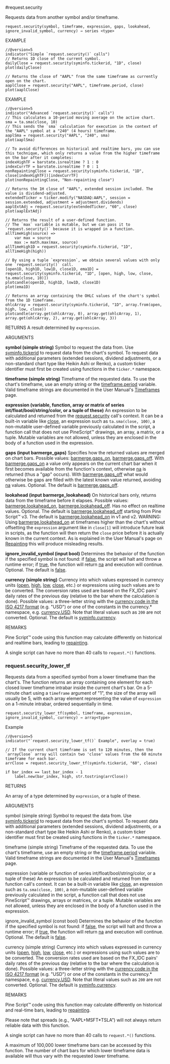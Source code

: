 
#request.security

Requests data from another symbol and/or timeframe.

```
request.security(symbol, timeframe, expression, gaps, lookahead, ignore_invalid_symbol, currency) → series <type>
```

EXAMPLE
```
//@version=5
indicator("Simple `request.security()` calls")
// Returns 1D close of the current symbol.
dailyClose = request.security(syminfo.tickerid, "1D", close)
plot(dailyClose)

// Returns the close of "AAPL" from the same timeframe as currently open on the chart.
aaplClose = request.security("AAPL", timeframe.period, close)
plot(aaplClose)
```

EXAMPLE
```
//@version=5
indicator("Advanced `request.security()` calls")
// This calculates a 10-period moving average on the active chart.
sma = ta.sma(close, 10)
// This sends the `sma` calculation for execution in the context of the "AAPL" symbol at a "240" (4 hours) timeframe.
aaplSma = request.security("AAPL", "240", sma)
plot(aaplSma)

// To avoid differences on historical and realtime bars, you can use this technique, which only returns a value from the higher timeframe on the bar after it completes:
indexHighTF = barstate.isrealtime ? 1 : 0
indexCurrTF = barstate.isrealtime ? 0 : 1
nonRepaintingClose = request.security(syminfo.tickerid, "1D", close[indexHighTF])[indexCurrTF]
plot(nonRepaintingClose, "Non-repainting close")

// Returns the 1H close of "AAPL", extended session included. The value is dividend-adjusted.
extendedTicker = ticker.modify("NASDAQ:AAPL", session = session.extended, adjustment = adjustment.dividends)
aaplExtAdj = request.security(extendedTicker, "60", close)
plot(aaplExtAdj)

// Returns the result of a user-defined function.
// The `max` variable is mutable, but we can pass it to `request.security()` because it is wrapped in a function.
allTimeHigh(source) =>
    var max = source
    max := math.max(max, source)
allTimeHigh1D = request.security(syminfo.tickerid, "1D", allTimeHigh(high))

// By using a tuple `expression`, we obtain several values with only one `request.security()` call.
[open1D, high1D, low1D, close1D, ema1D] = request.security(syminfo.tickerid, "1D", [open, high, low, close, ta.ema(close, 10)])
plotcandle(open1D, high1D, low1D, close1D)
plot(ema1D)

// Returns an array containing the OHLC values of the chart's symbol from the 1D timeframe.
ohlcArray = request.security(syminfo.tickerid, "1D", array.from(open, high, low, close))
plotcandle(array.get(ohlcArray, 0), array.get(ohlcArray, 1), array.get(ohlcArray, 2), array.get(ohlcArray, 3))

```
RETURNS
A result determined by `expression`.

ARGUMENTS

**symbol (simple string)** Symbol to request the data from. Use [syminfo.tickerid](https://www.tradingview.com/pine-script-reference/v5/#var_syminfo.tickerid) to request data from the chart's symbol. To request data with additional parameters (extended sessions, dividend adjustments, or a non-standard chart type like Heikin Ashi or Renko), a custom ticker identifier must first be created using functions in the `ticker.*` namespace.

**timeframe (simple string)** Timeframe of the requested data. To use the chart's timeframe, use an empty string or the [timeframe.period](https://www.tradingview.com/pine-script-reference/v5/#var_timeframe.period) variable. Valid timeframe strings are documented in the User Manual's [Timeframes](https://www.tradingview.com/pine-script-docs/en/v5/concepts/Timeframes.html#timeframe-string-specifications) page.

**expression (variable, function, array or matrix of series int/float/bool/string/color, or a tuple of these)** An expression to be calculated and returned from the [request.security](https://www.tradingview.com/pine-script-reference/v5/#fun_request.security) call's context. It can be a built-in variable like [close](https://www.tradingview.com/pine-script-reference/v5/#var_close), an expression such as `ta.sma(close, 100)`, a non-mutable user-defined variable previously calculated in the script, a function call that does not use PineScript™ drawings, an array, a matrix, or a tuple. Mutable variables are not allowed, unless they are enclosed in the body of a function used in the expression.

**gaps (input barmerge_gaps)** Specifies how the returned values are merged on chart bars. Possible values: [barmerge.gaps_on](https://www.tradingview.com/pine-script-reference/v5/#var_barmerge.gaps_on), [barmerge.gaps_off](https://www.tradingview.com/pine-script-reference/v5/#var_barmerge.gaps_off). With [barmerge.gaps_on](https://www.tradingview.com/pine-script-reference/v5/#var_barmerge.gaps_on) a value only appears on the current chart bar when it first becomes available from the function's context, otherwise [na](https://www.tradingview.com/pine-script-reference/v5/#var_na) is returned (thus a "gap" occurs). With [barmerge.gaps_off](https://www.tradingview.com/pine-script-reference/v5/#var_barmerge.gaps_off) what would otherwise be gaps are filled with the latest known value returned, avoiding [na](https://www.tradingview.com/pine-script-reference/v5/#var_na) values. Optional. The default is [barmerge.gaps_off](https://www.tradingview.com/pine-script-reference/v5/#var_barmerge.gaps_off).

**lookahead (input barmerge_lookahead)** On historical bars only, returns data from the timeframe before it elapses. Possible values: [barmerge.lookahead_on](https://www.tradingview.com/pine-script-reference/v5/#var_barmerge.lookahead_on), [barmerge.lookahead_off](https://www.tradingview.com/pine-script-reference/v5/#var_barmerge.lookahead_off). Has no effect on realtime values. Optional. The default is [barmerge.lookahead_off](https://www.tradingview.com/pine-script-reference/v5/#var_barmerge.lookahead_off) starting from Pine Script™ v3. The default is [barmerge.lookahead_on](https://www.tradingview.com/pine-script-reference/v5/#var_barmerge.lookahead_on) in v1 and v2. WARNING: Using [barmerge.lookahead_on](https://www.tradingview.com/pine-script-reference/v5/#var_barmerge.lookahead_on) at timeframes higher than the chart's without offsetting the `expression` argument like in `close[1]` will introduce future leak in scripts, as the function will then return the `close` price before it is actually known in the current context. As is explained in the User Manual's page on [Repainting](https://www.tradingview.com/pine-script-docs/en/v5/concepts/Repainting.html#future-leak-with-request-security) this will produce misleading results.

**ignore_invalid_symbol (input bool)** Determines the behavior of the function if the specified symbol is not found: if [false](https://www.tradingview.com/pine-script-reference/v5/#op_false), the script will halt and throw a runtime error; if [true](https://www.tradingview.com/pine-script-reference/v5/#op_true), the function will return [na](https://www.tradingview.com/pine-script-reference/v5/#var_na) and execution will continue. Optional. The default is [false](https://www.tradingview.com/pine-script-reference/v5/#op_false).

**currency (simple string)** Currency into which values expressed in currency units ([open](https://www.tradingview.com/pine-script-reference/v5/#var_open), [high](https://www.tradingview.com/pine-script-reference/v5/#var_high), [low](https://www.tradingview.com/pine-script-reference/v5/#var_low), [close](https://www.tradingview.com/pine-script-reference/v5/#var_close), etc.) or expressions using such values are to be converted. The conversion rates used are based on the FX_IDC pairs' daily rates of the previous day (relative to the bar where the calculation is done). Possible values: a three-letter string with the [currency code in the ISO 4217 format](https://en.wikipedia.org/wiki/ISO_4217#Active_codes) (e.g. "USD") or one of the constants in the currency.* namespace, e.g. [currency.USD](https://www.tradingview.com/pine-script-reference/v5/#var_currency.USD). Note that literal values such as `200` are not converted. Optional. The default is [syminfo.currency](https://www.tradingview.com/pine-script-reference/v5/#var_syminfo.currency).

REMARKS

Pine Script™ code using this function may calculate differently on historical and realtime bars, leading to  [repainting](https://www.tradingview.com/pine-script-docs/en/v5/concepts/Repainting.html).

A single script can have no more than 40 calls to `request.*()` functions.

### request.security_lower_tf

Requests data from a specified symbol from a lower timeframe than the chart's. The function returns an array containing one element for each closed lower timeframe intrabar inside the current chart's bar. On a 5-minute chart using a `timeframe` argument of "1", the size of the array will usually be 5, with each array element representing the value of `expression` on a 1-minute intrabar, ordered sequentially in time.

```
request.security_lower_tf(symbol, timeframe, expression, ignore_invalid_symbol, currency) → array<type>
```

Example
```
//@version=5
indicator("`request.security_lower_tf()` Example", overlay = true)

// If the current chart timeframe is set to 120 minutes, then the `arrayClose` array will contain two 'close' values from the 60 minute timeframe for each bar.
arrClose = request.security_lower_tf(syminfo.tickerid, "60", close)

if bar_index == last_bar_index - 1
    label.new(bar_index, high, str.tostring(arrClose))
```

RETURNS

An array of a type determined by `expression`, or a tuple of these.

ARGUMENTS

symbol (simple string) Symbol to request the data from. Use  [syminfo.tickerid](https://www.tradingview.com/pine-script-reference/v5/#var_syminfo.tickerid)  to request data from the chart's symbol. To request data with additional parameters (extended sessions, dividend adjustments, or a non-standard chart type like Heikin Ashi or Renko), a custom ticker identifier must first be created using functions in the `ticker.*` namespace.

timeframe (simple string) Timeframe of the requested data. To use the chart's timeframe, use an empty string or the  [timeframe.period](https://www.tradingview.com/pine-script-reference/v5/#var_timeframe.period)  variable. Valid timeframe strings are documented in the User Manual's  [Timeframes](https://www.tradingview.com/pine-script-docs/en/v5/concepts/Timeframes.html#timeframe-string-specifications)  page.

expression (variable or function of series int/float/bool/string/color, or a tuple of these) An expression to be calculated and returned from the function call's context. It can be a built-in variable like  [close](https://www.tradingview.com/pine-script-reference/v5/#var_close), an expression such as `ta.sma(close, 100)`, a non-mutable user-defined variable previously calculated in the script, a function call that does not use PineScript™ drawings, arrays or matrices, or a tuple. Mutable variables are not allowed, unless they are enclosed in the body of a function used in the expression.

ignore_invalid_symbol (const bool) Determines the behavior of the function if the specified symbol is not found: if  [false](https://www.tradingview.com/pine-script-reference/v5/#op_false), the script will halt and throw a runtime error; if  [true](https://www.tradingview.com/pine-script-reference/v5/#op_true), the function will return  [na](https://www.tradingview.com/pine-script-reference/v5/#var_na)  and execution will continue. Optional. The default is  [false](https://www.tradingview.com/pine-script-reference/v5/#op_false).

currency (simple string) Currency into which values expressed in currency units ([open](https://www.tradingview.com/pine-script-reference/v5/#var_open),  [high](https://www.tradingview.com/pine-script-reference/v5/#var_high),  [low](https://www.tradingview.com/pine-script-reference/v5/#var_low),  [close](https://www.tradingview.com/pine-script-reference/v5/#var_close), etc.) or expressions using such values are to be converted. The conversion rates used are based on the FX_IDC pairs' daily rates of the previous day (relative to the bar where the calculation is done). Possible values: a three-letter string with the  [currency code in the ISO 4217 format](https://en.wikipedia.org/wiki/ISO_4217#Active_codes)  (e.g. "USD") or one of the constants in the currency.* namespace, e.g.  [currency.USD](https://www.tradingview.com/pine-script-reference/v5/#var_currency.USD). Note that literal values such as `200` are not converted. Optional. The default is  [syminfo.currency](https://www.tradingview.com/pine-script-reference/v5/#var_syminfo.currency).

REMARKS

Pine Script™ code using this function may calculate differently on historical and real-time bars, leading to  [repainting](https://www.tradingview.com/pine-script-docs/en/v5/concepts/Repainting.html).

Please note that spreads (e.g., “AAPL+MSFT*TSLA”) will not always return reliable data with this function.

A single script can have no more than 40 calls to `request.*()` functions.

A maximum of 100,000 lower timeframe bars can be accessed by this function. The number of chart bars for which lower timeframe data is available will thus vary with the requested lower timeframe.

